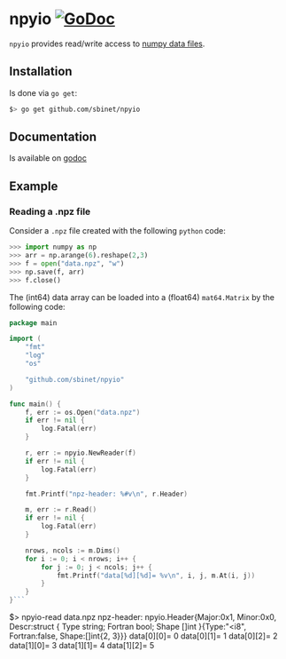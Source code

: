 # npyio [![GoDoc](https://godoc.org/github.com/sbinet/npyio?status.svg)](https://godoc.org/github.com/sbinet/npyio)

`npyio` provides read/write access to [numpy data files](http://docs.scipy.org/doc/numpy/neps/npy-format.html).

## Installation

Is done via `go get`:

```sh
$> go get github.com/sbinet/npyio
```

## Documentation

Is available on [godoc](https://godoc.org/github.com/sbinet/npyio)

## Example

### Reading a .npz file

Consider a `.npz` file created with the following `python` code:

```python
>>> import numpy as np
>>> arr = np.arange(6).reshape(2,3)
>>> f = open("data.npz", "w")
>>> np.save(f, arr)
>>> f.close()
```

The (int64) data array can be loaded into a (float64) `mat64.Matrix` by the following code:

```go
package main

import (
	"fmt"
	"log"
	"os"

	"github.com/sbinet/npyio"
)

func main() {
	f, err := os.Open("data.npz")
	if err != nil {
		log.Fatal(err)
	}

	r, err := npyio.NewReader(f)
	if err != nil {
		log.Fatal(err)
	}

	fmt.Printf("npz-header: %#v\n", r.Header)

	m, err := r.Read()
	if err != nil {
		log.Fatal(err)
	}

	nrows, ncols := m.Dims()
	for i := 0; i < nrows; i++ {
		for j := 0; j < ncols; j++ {
			fmt.Printf("data[%d][%d]= %v\n", i, j, m.At(i, j))
		}
	}
}```

```
$> npyio-read data.npz
npz-header: npyio.Header{Major:0x1, Minor:0x0, Descr:struct { Type string; Fortran bool; Shape []int }{Type:"<i8", Fortran:false, Shape:[]int{2, 3}}}
data[0][0]= 0
data[0][1]= 1
data[0][2]= 2
data[1][0]= 3
data[1][1]= 4
data[1][2]= 5
```

